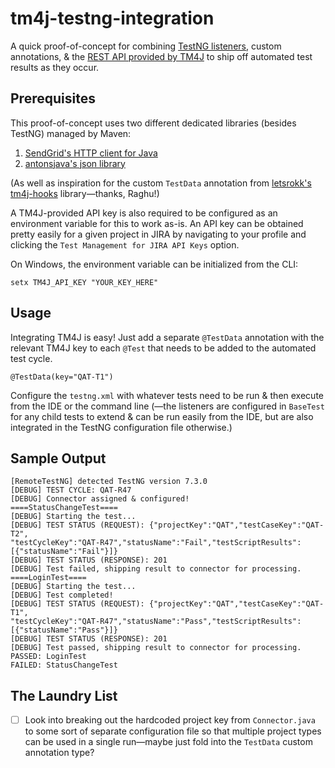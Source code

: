 # tm4j-testng-integration

A quick proof-of-concept for combining [TestNG listeners](https://testng.org/doc/documentation-main.html), custom annotations, & the [REST API provided by TM4J](https://support.smartbear.com/tm4j-cloud/api-docs/) to ship off automated test results as they occur. 

## Prerequisites

This proof-of-concept uses two different dedicated libraries (besides TestNG) managed by Maven:

1. [SendGrid's HTTP client for Java](https://github.com/sendgrid/java-http-client)
2. [antonsjava's json library](https://github.com/antonsjava/json)

(As well as inspiration for the custom `TestData` annotation from [letsrokk's tm4j-hooks](https://github.com/letsrokk/tm4j-hooks) library—thanks, Raghu!)

A TM4J-provided API key is also required to be configured as an environment variable for this to work as-is. An API key can be obtained pretty easily for a given project in JIRA by navigating to your profile and clicking the `Test Management for JIRA API Keys` option.

On Windows, the environment variable can be initialized from the CLI:

```
setx TM4J_API_KEY "YOUR_KEY_HERE"
```

## Usage

Integrating TM4J is easy! Just add a separate `@TestData` annotation with the relevant TM4J key to each `@Test` that needs to be added to the automated test cycle.

```
@TestData(key="QAT-T1")
```

Configure the `testng.xml` with whatever tests need to be run & then execute from the IDE or the command line (—the listeners are configured in `BaseTest` for any child tests to extend & can be run easily from the IDE, but are also integrated in the TestNG configuration file otherwise.)

## Sample Output

```
[RemoteTestNG] detected TestNG version 7.3.0
[DEBUG] TEST CYCLE: QAT-R47
[DEBUG] Connector assigned & configured!
====StatusChangeTest====
[DEBUG] Starting the test...
[DEBUG] TEST STATUS (REQUEST): {"projectKey":"QAT","testCaseKey":"QAT-T2",
"testCycleKey":"QAT-R47","statusName":"Fail","testScriptResults":[{"statusName":"Fail"}]}
[DEBUG] TEST STATUS (RESPONSE): 201
[DEBUG] Test failed, shipping result to connector for processing.
====LoginTest====
[DEBUG] Starting the test...
[DEBUG] Test completed!
[DEBUG] TEST STATUS (REQUEST): {"projectKey":"QAT","testCaseKey":"QAT-T1",
"testCycleKey":"QAT-R47","statusName":"Pass","testScriptResults":[{"statusName":"Pass"}]}
[DEBUG] TEST STATUS (RESPONSE): 201
[DEBUG] Test passed, shipping result to connector for processing.
PASSED: LoginTest
FAILED: StatusChangeTest
```

## The Laundry List

- [ ] Look into breaking out the hardcoded project key from `Connector.java` to some sort of separate configuration file so that multiple project types can be used in a single run—maybe just fold into the `TestData` custom annotation type?
